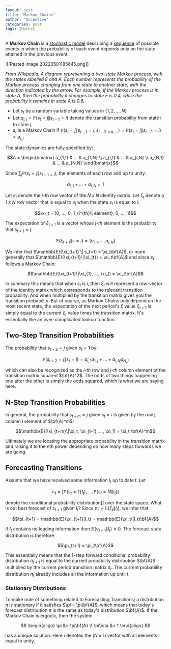 ```yaml
---
layout: post
title: "Markov Chains"
author: "Uncentive"
categories: post
tags: [Maths]
---
```

A **Markov Chain** is a [stochastic model](https://en.wikipedia.org/wiki/Stochastic_model "Stochastic model") describing a [sequence](https://en.wikipedia.org/wiki/Sequence "Sequence") of possible events in which the probability of each event depends only on the state attained in the previous event.

![[Pasted image 20220501185645.png]]

*From Wikipedia: A diagram representing a two-state Markov process, with the states labelled E and A. Each number represents the probability of the Markov process changing from one state to another state, with the direction indicated by the arrow. For example, if the Markov process is in state A, then the probability it changes to state E is 0.4, while the probability it remains in state A is 0.6.*

- Let $s_t$ be a random variable taking values in $\{1,2,...,N\}$
- Let $a_{i,j} = \mathbb{P}(s_t=j\|s_{t-1}=i)$ denote the transition probability from state i to state j
- $s_t$ is a Markov Chain if $\mathbb{P}(s_t=j\|s_{t-1}=i, s_{t-2=k,...}) = \mathbb{P}(s_t=j\|s_{t-1}=i) = a_{i,j}$

The state dynamics are fully specified by:

$$A = \begin{bmatrix}
a_{1,1} & ... & a_{1,N} \\
a_{i,1} & ... & a_{i,N} \\
a_{N,1} & ... & a_{N,N}
\end{bmatrix}$$


Since $\sum_{j}\mathbb{P}(s_t=j\|s_{t-1=i})$, the elements of each row add up to unity: 


$$a_{i,1} + ... + a_{i,N} = 1$$


Let $e_i$ denote the *i*-th row vector of the *N x N* identity matrix. Let $\xi_t$ denote a *1 x N* row vector that is equal to $e_i$ when the state $s_t$ is equal to *i*: 


$$\xi_t = (0, ..., 0, 1_{i^{th}\\  element}, 0, ..., 1)$$ 


The expectation of $\xi_{t+1}$ is a vector whose *j-th* element is the probability that $s_{t+1} = j$: 


$$\mathbb{E}(\xi_{t+1} \| s=i)=(a_{i,1}, ..., a_{i,N})$$


We infer that $\mathbb{E}(\xi_{t+1} \| s_t=1) = \xi_t\bf{A}$, or more generally that $\mathbb{E}(\xi_{t+1}\|\xi_{t}) = \xi_t\bf{A}$ and since $s_t$ follows a Markov Chain:


$$\mathbb{E}(\xi_{t+1}\|\xi_{1}, ..., \xi_t) = \xi_t\bf{A}$$


In summary this means that when $s_t$ is *i*, then $\xi_t$ will represent a row-vector of the identity matrix which corresponds to the relevant transition probability. And when multiplied by the transition matrix gives you the transition probability. But of course, as Markov Chains only depend on the most recent state, the expectation of the next period's $\xi$ value $\xi_{t+1}$ is simply equal to the current $\xi_t$ value times the transition matrix. It's essentially like an over-complicated lookup function.


## Two-Step Transition Probabilities
The probability that $s_{t+2}=j$ given $s_t=1$ by:


$$\mathbb{P}(s_{t+2}=j\|s_t=i)=a_{i,1}a_{1,j}+...+a_{i,N}a_{N,j}$$ 


which can also be recognized as the *i-th* row and *j-th* column element of the transition matrix squared $\bf{A}^2$. The odds of two things happening one after the other is simply the odds squared, which is what we are saying here.


## N-Step Transition Probabilities
In general, the probability that $s_{t+m}=j$ given $s_t=i$ is given by the row j, column i element of $\bf{A}^m$: 


$$\mathbb{E}(\xi_{t+m}\|\xi_t, \xi_{t-1}, ..., \xi_1) = \xi_t \bf{A}^m$$


Ultimately we are locating the appropriate probability in the transition matrix and raising it to the nth power depending on how many steps forwards we are going.


## Forecasting Transitions

Assume that we have received some information $I_t$ up to date $t$. Let 


$$\pi_t = [\mathbb{P}(s_t=1\|I_t), ..., \mathbb{P}(s_t=N\|I_t)]$$ 


denote the conditional probability distribution]] over the state space. What is out best forecast of $s_{t+1}$ given $I_t$? Since $\pi_t = \mathbb{E}(\xi_t\|I_t)$, we infer that 


$$\pi_{t+1} = \mathbb{E}(\xi_{t+1}|I_t) = \mathbb{E}(\xi_t\|I_t)\bf{A}$$ 


If $I_t$ contains no leading information then $\mathbb{E}(\nu_{t+1}\|I_t)=0$. The forecast state distribution is therefore 


$$\pi_{t+1} = \pi_t\bf{A}$$ 


This essentially means that the 1-step forward conditional probability distribution $\pi_{t+1}$ is equal to the current probability distribution $\bf{A}$ multiplied by the current period transition matrix $\pi_t$. The current probability distribution $\pi_t$ already includes all the information up until t.

### Stationary Distributions

To make note of something related to Forecasting Transitions; a distribution $\pi$ is stationary if it satisfies $\pi = \pi\bf{A}$, which means that today's forecast distribution $\pi$ is the same as today's distribution $\bf{A}$. If the Markov Chain is ergodic, then the system

$$
\begin{align}
\pi &= \pi\bf{A} \\
\pi\iota &= 1
\end{align}
$$

has a unique solution. Here $\iota$ denotes the $(N \times 1)$ vector with all elements equal to unity.

